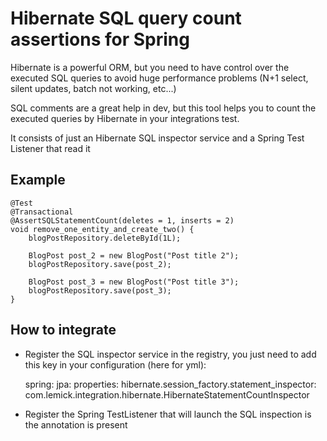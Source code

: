 # Hibernate SQL query count assertions for Spring

Hibernate is a powerful ORM, but you need to have control over the executed SQL queries to avoid huge performance problems (N+1 select, silent updates, batch not working, etc...)

SQL comments are a great help in dev, but this tool helps you to count the executed queries by Hibernate in your integrations test.

It consists of just an Hibernate SQL inspector service and a Spring Test Listener that read it

## Example

    @Test
    @Transactional
    @AssertSQLStatementCount(deletes = 1, inserts = 2)
    void remove_one_entity_and_create_two() {
        blogPostRepository.deleteById(1L);
        
        BlogPost post_2 = new BlogPost("Post title 2");
        blogPostRepository.save(post_2);

        BlogPost post_3 = new BlogPost("Post title 3");
        blogPostRepository.save(post_3);
    }

## How to integrate
- Register the SQL inspector service in the registry, you just need to add this key in your configuration (here for yml):


	spring:
      jpa:
        properties:
          hibernate.session_factory.statement_inspector: com.lemick.integration.hibernate.HibernateStatementCountInspector

- Register the Spring TestListener that will launch the SQL inspection is the annotation is present
